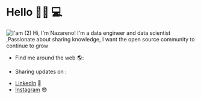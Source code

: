 # Hello 👋🏾 💻
![I'am (2)](https://user-images.githubusercontent.com/23666931/113364426-d451b980-9329-11eb-9f79-d4acf3d9793b.png)
Hi, I'm Nazareno! I'm a data engineer and data scientist ,Passionate about sharing knowledge, I want the open source community to continue to grow
* Find me around the web 🌎:
- Sharing updates on :<a href="https://www.linkedin.com/in/nazareno-medrano-5b0602114/">
* LinkedIn</a> 💼
* <a href="https://www.instagram.com/nazareno_paul/">Instagram</a> 😎
